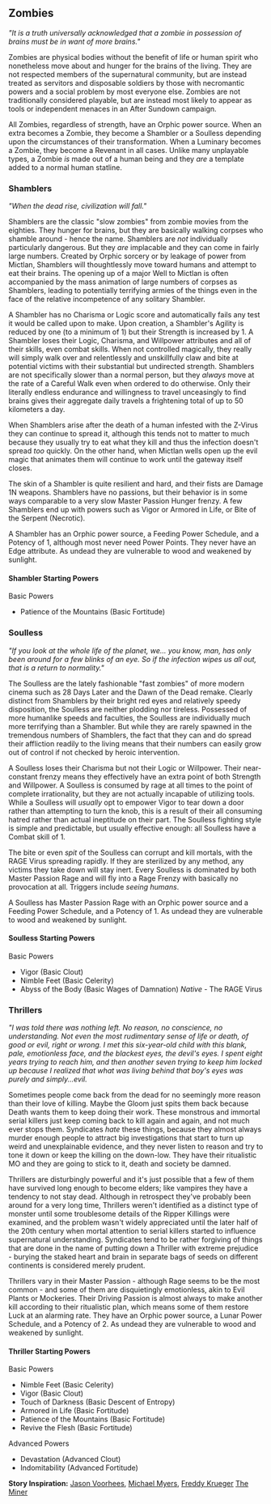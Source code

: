 ## Zombies
_"It is a truth universally acknowledged that a zombie in possession of brains must be in want of more brains."_

Zombies are physical bodies without the benefit of life or human spirit who nonetheless move about and hunger for the brains of the living. They are not respected members of the supernatural community, but are instead treated as servitors and disposable soldiers by those with necromantic powers and a social problem by most everyone else. Zombies are not traditionally considered playable, but are instead most likely to appear as tools or independent menaces in an After Sundown campaign.

All Zombies, regardless of strength, have an Orphic power source. When an extra becomes a Zombie, they become a Shambler or a Soulless depending upon the circumstances of their transformation. When a Luminary becomes a Zombie, they become a Revenant in all cases. Unlike many unplayable types, a Zombie _is_ made out of a human being and they _are_ a template added to a normal human statline.

### Shamblers
_"When the dead rise, civilization will fall."_

Shamblers are the classic "slow zombies" from zombie movies from the eighties. They hunger for brains, but they are basically walking corpses who shamble around - hence the name. Shamblers are _not_ individually particularly dangerous. But they _are_ implacable and they can come in fairly large numbers. Created by Orphic sorcery or by leakage of power from Mictlan, Shamblers will thoughtlessly move toward humans and attempt to eat their brains. The opening up of a major Well to Mictlan is often accompanied by the mass animation of large numbers of corpses as Shamblers, leading to potentially terrifying armies of the things even in the face of the relative incompetence of any solitary Shambler.

A Shambler has no Charisma or Logic score and automatically fails any test it would be called upon to make. Upon creation, a Shambler's Agility is reduced by one (to a minimum of 1) but their Strength is increased by 1. A Shambler loses their Logic, Charisma, and Willpower attributes and all of their skills, even combat skills. When not controlled magically, they really will simply walk over and relentlessly and unskillfully claw and bite at potential victims with their substantial but undirected strength. Shamblers are not specifically slower than a normal person, but they _always_ move at the rate of a Careful Walk even when ordered to do otherwise. Only their literally endless endurance and willingness to travel unceasingly to find brains gives their aggregate daily travels a frightening total of up to 50 kilometers a day. 

When Shamblers arise after the death of a human infested with the Z-Virus they can continue to spread it, although this tends not to matter to much because they usually try to eat what they kill and thus the infection doesn't spread _too_ quickly. On the other hand, when Mictlan wells open up the evil magic that animates them will continue to work until the gateway itself closes. 

The skin of a Shambler is quite resilient and hard, and their fists are Damage 1N weapons. Shamblers have no passions, but their behavior is in some ways comparable to a very slow Master Passion Hunger frenzy. A few Shamblers end up with powers such as Vigor or Armored in Life, or Bite of the Serpent (Necrotic).

A Shambler has an Orphic power source, a Feeding Power Schedule, and a Potency of 1, although most never need Power Points. They never have an Edge attribute. As undead they are vulnerable to wood and weakened by sunlight.

#### Shambler Starting Powers

Basic Powers

* Patience of the Mountains (Basic Fortitude)

### Soulless
_"If you look at the whole life of the planet, we... you know, man, has only been around for a few blinks of an eye. So if the infection wipes us all out, that is a return to normality."_

The Soulless are the lately fashionable "fast zombies" of more modern cinema such as 28 Days Later and the Dawn of the Dead remake. Clearly distinct from Shamblers by their bright red eyes and relatively speedy disposition, the Soulless are neither plodding nor tireless. Possessed of more humanlike speeds and faculties, the Soulless are individually much more terrifying than a Shambler. But while they are rarely spawned in the tremendous numbers of Shamblers, the fact that they can and do spread their affliction readily to the living means that their numbers can easily grow out of control if not checked by heroic intervention.

A Soulless loses their Charisma but not their Logic or Willpower. Their near-constant frenzy means they effectively have an extra point of both Strength and Willpower. A Soulless is consumed by rage at all times to the point of complete irrationality, but they are not actually incapable of utilizing tools. While a Soulless will _usually_ opt to empower Vigor to tear down a door rather than attempting to turn the knob, this is a result of their all consuming hatred rather than actual ineptitude on their part. The Soulless fighting style is simple and predictable, but usually effective enough: all Soulless have a Combat skill of 1.

The bite or even _spit_ of the Soulless can corrupt and kill mortals, with the RAGE Virus spreading rapidly. If they are sterilized by any method, any victims they take down will stay inert. Every Soulless is dominated by both Master Passion Rage and will fly into a Rage Frenzy with basically no provocation at all. Triggers include _seeing humans_.

A Soulless has Master Passion Rage with an Orphic power source and a Feeding Power Schedule, and a Potency of 1. As undead they are vulnerable to wood and weakened by sunlight.

#### Soulless Starting Powers

Basic Powers

* Vigor (Basic Clout)
* Nimble Feet (Basic Celerity)
* Abyss of the Body (Basic Wages of Damnation) _Native_ - The RAGE Virus

### Thrillers
_"I was told there was nothing left. No reason, no conscience, no understanding. Not even the most rudimentary sense of life or death, of good or evil, right or wrong. I met this six-year-old child with this blank, pale, emotionless face, and the blackest eyes, the devil's eyes. I spent eight years trying to reach him, and then another seven trying to keep him locked up because I realized that what was living behind that boy's eyes was purely and simply...evil._

Sometimes people come back from the dead for no seemingly more reason than their love of killing. Maybe the Gloom just spits them back because Death wants them to keep doing their work. These monstrous and immortal serial killers just keep coming back to kill again and again, and not much ever stops them. Syndicates _hate_ these things, because they almost always murder enough people to attract big investigations that start to turn up weird and unexplainable evidence, and they never listen to reason and try to tone it down or keep the killing on the down-low. They have their ritualistic MO and they are going to stick to it, death and society be damned.

Thrillers are disturbingly powerful and it's just possible that a few of them have survived long enough to become elders; like vampires they have a tendency to not stay dead. Although in retrospect they've probably been around for a very long time, Thrillers weren't identified as a distinct type of monster until some troublesome details of the Ripper Killings were examined, and the problem wasn't widely appreciated until the later half of the 20th century when mortal attention to serial killers started to influence supernatural understanding. Syndicates tend to be rather forgiving of things that are done in the name of putting down a Thriller with extreme prejudice - burying the staked heart and brain in separate bags of seeds on different continents is considered merely prudent. 

Thrillers vary in their Master Passion - although Rage seems to be the most common - and some of them are disquietingly emotionless, akin to Evil Plants or Mockeries. Their Driving Passion is almost always to make another kill according to their ritualistic plan, which means some of them restore Luck at an alarming rate. They have an Orphic power source, a Lunar Power Schedule, and a Potency of 2. As undead they are vulnerable to wood and weakened by sunlight.

#### Thriller Starting Powers

Basic Powers

* Nimble Feet (Basic Celerity)
* Vigor (Basic Clout)
* Touch of Darkness (Basic Descent of Entropy)
* Armored in Life (Basic Fortitude)
* Patience of the Mountains (Basic Fortitude)
* Revive the Flesh (Basic Fortitude)

Advanced Powers

* Devastation (Advanced Clout)
* Indomitability (Advanced Fortitude)

**Story Inspiration:** [Jason Voorhees](https://en.wikipedia.org/wiki/Friday_the_13th_Part_2), [Michael Myers](https://www.imdb.com/title/tt0077651/), [Freddy Krueger](https://www.imdb.com/title/tt0087800/) [The Miner](https://www.imdb.com/title/tt0082782/)
